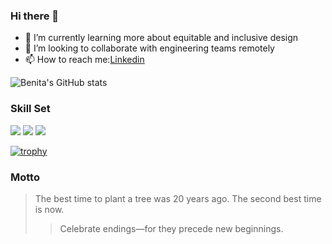 ### Hi there 👋

<!--
**chipy1209/chipy1209** is a ✨ _special_ ✨ repository because its `README.md` (this file) appears on your GitHub profile.
-->

- 🌱 I’m currently learning more about equitable and inclusive design
- 👯 I’m looking to collaborate with engineering teams remotely
- 📫 How to reach me:[Linkedin](https://www.linkedin.com/in/benitahuang/)

![Benita's GitHub stats](https://github-readme-stats.vercel.app/api?username=chipy1209&theme=buefy&show_icons=true)

### Skill Set 
[![](https://img.shields.io/badge/-Html5-orange)]()   [![](https://img.shields.io/badge/-CSS3-blue)]() [![](https://img.shields.io/badge/-JavaScript-yellow)]() 

[![trophy](https://github-profile-trophy.vercel.app/?username=chipy1209&theme=gruvbox&margin-w=20&margin-h=10)]()

### Motto
> The best time to plant a tree was 20 years ago.
> The second best time is now.
>> Celebrate endings—for they precede new beginnings.
